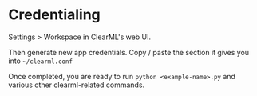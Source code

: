 # Credentialing

Settings > Workspace in ClearML's web UI.

Then generate new app credentials. 
Copy / paste the section it gives you into `~/clearml.conf`

Once completed, you are ready to run `python <example-name>.py` and various other clearml-related commands.

